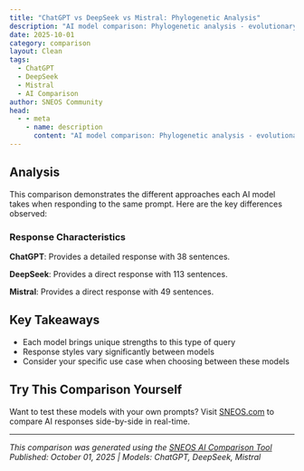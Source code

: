 ```yaml
---
title: "ChatGPT vs DeepSeek vs Mistral: Phylogenetic Analysis"
description: "AI model comparison: Phylogenetic analysis - evolutionary tree construction methods..."
date: 2025-10-01
category: comparison
layout: Clean
tags:
  - ChatGPT
  - DeepSeek
  - Mistral
  - AI Comparison
author: SNEOS Community
head:
  - - meta
    - name: description
      content: "AI model comparison: Phylogenetic analysis - evolutionary tree construction methods..."
---
```


<ChatComparison
  title="ChatGPT vs DeepSeek vs Mistral: Phylogenetic Analysis"
  prompt="Phylogenetic analysis - evolutionary tree construction methods"
  :responses='{
    "ChatGPT": "Certainly! Phylogenetic analysis involves the reconstruction of evolutionary relationships among species or genes, often represented as evolutionary trees (phylogenetic trees). There are several established methods for constructing these trees, each with its principles, advantages, and limitations. The primary methods for phylogenetic tree construction are:\n\n### 1. **Distance-Based Methods**\nThese methods use a matrix of pairwise distances (usually genetic or molecular distances) between taxa to build trees. The goal is to produce a tree where the path lengths between taxa reflect these distances as closely as possible.\n\n- **Neighbor-Joining (NJ)**\n  - Starts from a star-like tree and progressively joins pairs of taxa or clusters that minimize the total branch length.\n  - Fast and efficient for large datasets.\n  - Produces unrooted trees (rooting requires additional information).\n  - Widely used for molecular data (e.g., DNA sequences).\n\n- **UPGMA (Unweighted Pair Group Method with Arithmetic Mean)**\n  - Assumes a constant molecular clock, so it produces rooted trees.\n  - Clusters taxa based on average distances.\n  - Simple but less accurate if the molecular clock assumption is violated.\n\n### 2. **Character-Based Methods**\nThese methods use the alignment of characters (like nucleotide or amino acid sites) directly.\n\n- **Maximum Parsimony (MP)**\n  - Seeks the tree topology that requires the smallest number of evolutionary changes.\n  - Assumes that the simplest explanation (fewest changes) is preferred.\n  - Can be computed through heuristic searches due to combinatorial complexity.\n  - Sensitive to homoplasy (convergent evolution).\n\n- **Maximum Likelihood (ML)**\n  - Uses a statistical model of sequence evolution.\n  - Finds the tree that maximizes the likelihood of the observed data given the model.\n  - Computationally intensive but statistically robust.\n  - Allows complex models of sequence evolution, including varying rates across sites.\n\n- **Bayesian Inference**\n  - Similar to ML but incorporates prior probabilities.\n  - Uses Markov Chain Monte Carlo (MCMC) to sample trees according to their posterior probabilities.\n  - Provides a distribution of trees rather than a single best tree.\n  - Allows estimation of confidence in clades (posterior probabilities).\n\n### 3. **Other Methods**\n\n- **Bootstrapping**\n  - A statistical method used with other tree-building methods to assess reliability.\n  - Resampling of data to produce replicate trees and evaluate support for each branch.\n\n- **Consensus Trees**\n  - When multiple trees are generated, consensus methods summarize them into a single representative tree.\n\n---\n\n### Summary Table\n\n| Method              | Data Used             | Assumptions                      | Output          | Pros                        | Cons                         |\n|---------------------|----------------------|---------------------------------|-----------------|-----------------------------|------------------------------|\n| Neighbor-Joining     | Distance matrix      | No molecular clock assumed       | Unrooted tree   | Fast, good for large datasets| Less accurate for complex data|\n| UPGMA               | Distance matrix      | Molecular clock assumed          | Rooted tree     | Simple to implement          | Often inaccurate, clock assumption|\n| Maximum Parsimony   | Character alignment  | Fewest changes best explanation   | Unrooted tree   | Conceptually simple          | Sensitive to homoplasy       |\n| Maximum Likelihood   | Character alignment  | Explicit evolutionary model      | Unrooted/rooted | Statistically robust         | Computationally intensive    |\n| Bayesian Inference  | Character alignment  | Explicit model \u002B priors           | Tree distribution| Provides uncertainty measures| Computationally intensive    |\n\n---\n\n### Additional Notes\n- Choice of method depends on the data, computational resources, and the specific biological question.\n- Model selection for evolutionary processes (in ML and Bayesian methods) critically affects results.\n- Molecular clock assumptions used in UPGMA are often violated, limiting its applicability.\n- Distance methods are generally faster but may lose information compared to character-based methods.\n\n---\n\nIf you need detailed examples, software recommendations, or explanations of evolutionary models, please let me know!",
    "DeepSeek": "Of course. This is a fantastic and fundamental topic in evolutionary biology. Here is a comprehensive overview of phylogenetic analysis and evolutionary tree construction methods, broken down from basic concepts to advanced techniques.\n\n### 1. What is Phylogenetic Analysis?\n\n**Phylogenetic analysis** is the process of inferring or estimating the evolutionary relationships among species or genes. The result is a **phylogenetic tree** (or evolutionary tree), which is a branching diagram that represents these relationships.\n\n*   **Tip/Leaf:** Represents the taxa (species, genes, populations) being compared.\n*   **Node:** A branching point, representing a common ancestor.\n*   **Branch:** Represents the evolutionary lineage and often its length represents the amount of evolutionary change (time, genetic divergence).\n*   **Clade:** A group of organisms that includes a common ancestor and all its descendants.\n\nThe primary goal is to reconstruct the true, but unknown, historical pattern of descent.\n\n---\n\n### 2. Core Concepts: What Data is Used?\n\nBefore building a tree, you need data that can be compared.\n\n1.  **Morphological Data:** Physical characteristics (e.g., bone structure, leaf shape). Historically important, but can be subjective and prone to convergent evolution.\n2.  **Molecular Data:** This is the modern standard.\n    *   **DNA Sequences:** Nucleotide sequences from specific genes or whole genomes.\n    *   **Protein Sequences:** Amino acid sequences.\n    *   **Presence/Absence of Genes:** Genomic data like gene order or retrotransposons.\n\nThe key principle is **homology**\u2014the similarity due to shared ancestry. We distinguish between:\n*   **Homology:** Similarity from a common ancestor.\n*   **Analogy (Homoplasy):** Similarity due to convergent evolution or evolutionary reversal (e.g., wings in birds and bats). This is a major source of error.\n\n---\n\n### 3. Major Tree Construction Methods\n\nThese methods can be broadly categorized into two groups: **algorithmic methods** and **optimality criterion-based methods**.\n\n#### A. Algorithmic Methods (Fast, Heuristic)\n\nThese methods use a specific set of rules (an algorithm) to build a tree quickly. They do not explicitly evaluate all possible trees.\n\n**1. Distance-Matrix Methods**\nThese methods first compute a matrix of pairwise evolutionary distances between all sequences. Then, an algorithm builds a tree that best fits these distances.\n\n*   **Neighbor-Joining (NJ):**\n    *   **How it works:** A bottom-up, clustering algorithm. It starts with a star-like tree and iteratively finds the pair of taxa (neighbors) that minimizes the total tree length when joined. It is extremely fast.\n    *   **Pros:** Very fast, good for large datasets and getting a preliminary tree.\n    *   **Cons:** It produces only one tree and does not provide a direct measure of statistical support. It can be misled by highly variable evolutionary rates.\n\n**2. Clustering Methods**\n*   **Unweighted Pair Group Method with Arithmetic Mean (UPGMA):**\n    *   **How it works:** A simple clustering method that assumes a **molecular clock** (constant rate of evolution across all lineages). It joins the two most similar clusters and recalculates distances.\n    *   **Pros:** Very simple and fast.\n    *   **Cons:** The assumption of a molecular clock is often violated in real data, making UPGMA frequently inaccurate.\n\n#### B. Optimality Criterion-Based Methods (Computationally Intensive, Statistical)\n\nThese methods define a criterion for what makes a \u0022good\u0022 tree. They search through many possible tree topologies and select the one that best fits the criterion.\n\n**1. Maximum Parsimony (MP)**\n*   **Principle:** The best tree is the one that requires the **smallest number of evolutionary changes** (mutations). \u0022The simplest explanation is the best.\u0022\n*   **How it works:** It searches for the tree topology that minimizes the total number of character state changes (steps).\n*   **Pros:** Intuitively simple, makes no assumptions about evolutionary rates.\n*   **Cons:** Can be statistically inconsistent under certain conditions (e.g., long branch attraction), computationally very slow for large numbers of taxa, and can be misled by homoplasy.\n\n**2. Maximum Likelihood (ML)**\n*   **Principle:** The best tree is the one that has the **highest probability (likelihood)** of producing the observed data, given a specific model of evolution.\n*   **How it works:** You choose a **substitution model** (e.g., Jukes-Cantor, HKY85, GTR) that describes how sequences change over time (e.g., accounting for different transition/transversion rates, base frequencies). The algorithm then calculates the likelihood of each possible tree under this model and selects the tree with the highest likelihood.\n*   **Pros:** Highly statistically robust, uses all the sequence information, incorporates explicit evolutionary models, generally less prone to long-branch attraction than Parsimony.\n*   **Cons:** Computationally very intensive, making it slow for very large datasets.\n\n**3. Bayesian Inference (BI)**\n*   **Principle:** Similar to ML, but it uses a different statistical framework. It seeks the tree that has the **highest posterior probability**, which is the probability of the tree *given* the observed data and the model.\n*   **How it works:** It uses a probabilistic model (like ML) but employs a simulation technique called **Markov Chain Monte Carlo (MCMC)** to sample trees from their posterior distribution. The result is not a single tree, but a set of trees, with the most frequent one being the best estimate.\n*   **Pros:** Provides direct probabilistic support for tree branches (Posterior Probabilities), incorporates complex models effectively, can handle large datasets more efficiently than ML in some cases.\n*   **Cons:** Computationally intensive, requires careful checking to ensure the MCMC analysis has converged.\n\n---\n\n### 4. Comparison of Methods\n\n| Method | Category | Criterion | Pros | Cons |\n| :--- | :--- | :--- | :--- | :--- |\n| **Neighbor-Joining** | Algorithmic / Distance | Minimize tree length | **Very fast**, good for large datasets | Single tree, no statistical support, sensitive to rate variation |\n| **Maximum Parsimony** | Optimality | Minimize evolutionary steps (parsimony) | Intuitive, no model assumption | Slow for many taxa, prone to **long-branch attraction** |\n| **Maximum Likelihood** | Optimality | Maximize probability of data | Statistically powerful, uses explicit models | **Computationally slow**, model choice is critical |\n| **Bayesian Inference** | Optimality | Maximize posterior probability | Provides posterior probabilities, handles complex models | Computationally slow, convergence must be checked |\n\n---\n\n### 5. The Modern Phylogenetics Workflow\n\nA typical analysis today is not reliant on a single method but follows a pipeline:\n\n1.  **Sequence Alignment:** Align homologous sequences (e.g., using MUSCLE, MAFFT, ClustalOmega). This is a critical and often challenging step.\n2.  **Model Selection:** Use statistical tools (e.g., jModelTest, ModelTest-NG) to find the best-fitting nucleotide or amino acid substitution model for the data.\n3.  **Tree Building:** Run a primary method like **Maximum Likelihood** (e.g., using RAxML, IQ-TREE) or **Bayesian Inference** (e.g., using MrBayes, BEAST2).\n4.  **Assessing Confidence:**\n    *   **Bootstrapping (for ML/MP):** Resampling the data with replacement to see how often a particular clade appears. Values \u003E70% are generally considered well-supported.\n    *   **Posterior Probabilities (for BI):** A direct probability from the Bayesian analysis. Values \u003E0.95 are considered strong support.\n5.  **Tree Visualization \u0026 Interpretation:** Using software like FigTree, iTOL, or ggtree in R to visualize and annotate the final tree.\n\n---\n\n### 6. Key Challenges and Considerations\n\n*   **Long-Branch Attraction (LBA):** A major artifact where fast-evolving (long-branched) lineages are grouped together incorrectly, even if they are not closely related. Parsimony is particularly susceptible, but ML and BI can also be affected with poor models.\n*   **Model Misspecification:** Using an incorrect evolutionary model in ML/BI can lead to an incorrect tree. Model selection is crucial.\n*   **Incomplete Lineage Sorting (ILS):** When the gene tree differs from the species tree due to ancestral genetic polymorphism. This is common in recent, rapid radiations.\n*   **Horizontal Gene Transfer (HGT):** Common in bacteria and archaea, where genes are transferred between unrelated species, creating conflicting phylogenetic signals.\n\n### Summary\n\nThe field has moved from simple, fast methods like UPGMA to statistically rigorous, model-based methods like **Maximum Likelihood** and **Bayesian Inference**, which are now the gold standards for most research. The choice of method always involves a trade-off between **statistical accuracy, biological realism, and computational cost.**",
    "Mistral": "Phylogenetic analysis is a crucial aspect of evolutionary biology, aiming to understand the evolutionary relationships among various species. Constructing an evolutionary tree, or phylogenetic tree, involves several methods, each with its own strengths and limitations. Here are some of the most commonly used methods:\n\n### 1. **Distance-Based Methods**\nThese methods use a matrix of pairwise distances between sequences to construct a tree.\n\n- **Unweighted Pair Group Method with Arithmetic Mean (UPGMA):**\n  - Assumes a constant rate of evolution (molecular clock).\n  - Clusters sequences based on average distances.\n  - Suitable for ultrametric trees where all tips are equidistant from the root.\n\n- **Neighbor-Joining (NJ):**\n  - Does not assume a molecular clock.\n  - Constructs the tree by iteratively joining pairs of sequences that minimize the total branch length.\n  - More robust than UPGMA for data with varying rates of evolution.\n\n### 2. **Character-Based Methods**\nThese methods use the actual character states (e.g., nucleotides or amino acids) to infer the tree.\n\n- **Maximum Parsimony (MP):**\n  - Seeks the tree that minimizes the total number of character state changes (mutations).\n  - Assumes that the most parsimonious tree is the most likely.\n  - Can be computationally intensive for large datasets.\n\n- **Maximum Likelihood (ML):**\n  - Uses a probabilistic model of evolution to find the tree that maximizes the likelihood of the observed data.\n  - Assumes a specific model of sequence evolution (e.g., Jukes-Cantor, Kimura, GTR).\n  - Computationally demanding but statistically robust.\n\n### 3. **Bayesian Inference**\nThis method combines probabilistic models with prior distributions to estimate the posterior probability of trees.\n\n- **Bayesian Inference (BI):**\n  - Uses Markov Chain Monte Carlo (MCMC) methods to sample the tree space.\n  - Provides a distribution of trees rather than a single best tree.\n  - Allows for the incorporation of prior knowledge and uncertainty.\n\n### 4. **Other Methods**\n- **Minimum Evolution (ME):**\n  - Constructs the tree that minimizes the total branch length.\n  - Similar to NJ but uses a different criterion for joining sequences.\n\n- **Quartet Puzzling:**\n  - Constructs the tree by evaluating all possible quartets (sets of four sequences) and then assembling them into a larger tree.\n  - Useful for large datasets but can be computationally intensive.\n\n### 5. **Consensus Methods**\nThese methods are used to summarize a set of trees into a single consensus tree.\n\n- **Strict Consensus:**\n  - Includes only the branches that are present in all input trees.\n\n- **Majority Rule Consensus:**\n  - Includes branches that are present in more than 50% of the input trees.\n\n### 6. **Supermatrix and Supertree Methods**\nThese methods are used to combine data from multiple genes or datasets.\n\n- **Supermatrix:**\n  - Combines multiple gene alignments into a single large matrix and then constructs a tree from this matrix.\n\n- **Supertree:**\n  - Combines multiple trees into a single tree using various algorithms (e.g., Matrix Representation with Parsimony).\n\n### Software Tools\nSeveral software tools are available for phylogenetic analysis, including:\n\n- **MEGA (Molecular Evolutionary Genetics Analysis):**\n  - User-friendly interface for various phylogenetic methods.\n\n- **PhyML:**\n  - Fast and efficient tool for Maximum Likelihood analysis.\n\n- **RAxML (Randomized Axelerated Maximum Likelihood):**\n  - High-performance tool for large-scale ML analysis.\n\n- **MrBayes:**\n  - Bayesian Inference tool for phylogenetic analysis.\n\n- **BEAST (Bayesian Evolutionary Analysis Sampling Trees):**\n  - Bayesian Inference tool for molecular sequences, incorporating temporal data.\n\n### Conclusion\nChoosing the appropriate method for phylogenetic tree construction depends on the nature of the data, the assumptions made, and the computational resources available. Each method has its own advantages and limitations, and often a combination of methods is used to achieve robust and reliable results."
  }'
  published-date="10:53"
/>

## Analysis

This comparison demonstrates the different approaches each AI model takes when responding to the same prompt. Here are the key differences observed:

### Response Characteristics

**ChatGPT**: Provides a detailed response with 38 sentences. 

**DeepSeek**: Provides a direct response with 113 sentences. 

**Mistral**: Provides a direct response with 49 sentences. 

## Key Takeaways

- Each model brings unique strengths to this type of query
- Response styles vary significantly between models
- Consider your specific use case when choosing between these models

## Try This Comparison Yourself

Want to test these models with your own prompts? Visit [SNEOS.com](https://sneos.com) to compare AI responses side-by-side in real-time.

---

*This comparison was generated using the [SNEOS AI Comparison Tool](https://sneos.com)*
*Published: October 01, 2025 | Models: ChatGPT, DeepSeek, Mistral*
